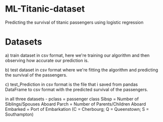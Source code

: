 # ML-Titanic-dataset
Predicting the survival of titanic passengers using logistic regression

# Datasets
a) train dataset in csv format, here we're training our algorithm and then observing how accurate our prediction is.

b) test dataset in csv format where we're fitting the algorithm and predicting the survival of the passengers.

c) test_Prediction in csv format is the file that i saved from pandas DataFrame to csv format with the predicted survival of the passengers.

in all three datasets -
pclass = passenger class
Sibsp = Number of Siblings/Spouses Aboard
Parch = Number of Parents/Children Aboard
Embarked = Port of Embarkation (C = Cherbourg; Q = Queenstown; S = Southampton)
